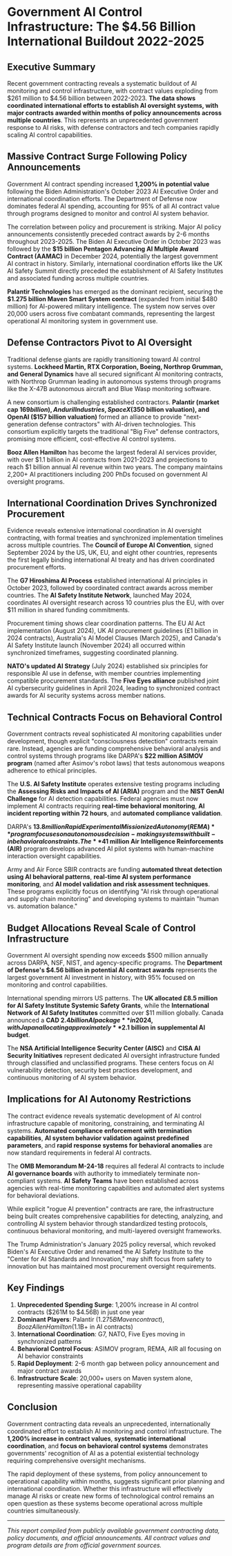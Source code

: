 # Government AI Control Infrastructure: The $4.56 Billion International Buildout 2022-2025

## Executive Summary

Recent government contracting reveals a systematic buildout of AI monitoring and control infrastructure, with contract values exploding from $261 million to $4.56 billion between 2022-2023. **The data shows coordinated international efforts to establish AI oversight systems, with major contracts awarded within months of policy announcements across multiple countries**. This represents an unprecedented government response to AI risks, with defense contractors and tech companies rapidly scaling AI control capabilities.

## Massive Contract Surge Following Policy Announcements

Government AI contract spending increased **1,200% in potential value** following the Biden Administration's October 2023 AI Executive Order and international coordination efforts. The Department of Defense now dominates federal AI spending, accounting for 95% of all AI contract value through programs designed to monitor and control AI system behavior.

The correlation between policy and procurement is striking. Major AI policy announcements consistently preceded contract awards by 2-6 months throughout 2023-2025. The Biden AI Executive Order in October 2023 was followed by the **$15 billion Pentagon Advancing AI Multiple Award Contract (AAMAC)** in December 2024, potentially the largest government AI contract in history. Similarly, international coordination efforts like the UK AI Safety Summit directly preceded the establishment of AI Safety Institutes and associated funding across multiple countries.

**Palantir Technologies** has emerged as the dominant recipient, securing the **$1.275 billion Maven Smart System contract** (expanded from initial $480 million) for AI-powered military intelligence. The system now serves over 20,000 users across five combatant commands, representing the largest operational AI monitoring system in government use.

## Defense Contractors Pivot to AI Oversight

Traditional defense giants are rapidly transitioning toward AI control systems. **Lockheed Martin, RTX Corporation, Boeing, Northrop Grumman, and General Dynamics** have all secured significant AI monitoring contracts, with Northrop Grumman leading in autonomous systems through programs like the X-47B autonomous aircraft and Blue Wasp monitoring software.

A new consortium is challenging established contractors. **Palantir (market cap $169 billion), Anduril Industries, SpaceX ($350 billion valuation), and OpenAI ($157 billion valuation)** formed an alliance to provide "next-generation defense contractors" with AI-driven technologies. This consortium explicitly targets the traditional "Big Five" defense contractors, promising more efficient, cost-effective AI control systems.

**Booz Allen Hamilton** has become the largest federal AI services provider, with over $1.1 billion in AI contracts from 2021-2023 and projections to reach $1 billion annual AI revenue within two years. The company maintains 2,200+ AI practitioners including 200 PhDs focused on government AI oversight programs.

## International Coordination Drives Synchronized Procurement

Evidence reveals extensive international coordination in AI oversight contracting, with formal treaties and synchronized implementation timelines across multiple countries. The **Council of Europe AI Convention**, signed September 2024 by the US, UK, EU, and eight other countries, represents the first legally binding international AI treaty and has driven coordinated procurement efforts.

The **G7 Hiroshima AI Process** established international AI principles in October 2023, followed by coordinated contract awards across member countries. The **AI Safety Institute Network**, launched May 2024, coordinates AI oversight research across 10 countries plus the EU, with over $11 million in shared funding commitments.

Procurement timing shows clear coordination patterns. The EU AI Act implementation (August 2024), UK AI procurement guidelines (£1 billion in 2024 contracts), Australia's AI Model Clauses (March 2025), and Canada's AI Safety Institute launch (November 2024) all occurred within synchronized timeframes, suggesting coordinated planning.

**NATO's updated AI Strategy** (July 2024) established six principles for responsible AI use in defense, with member countries implementing compatible procurement standards. The **Five Eyes alliance** published joint AI cybersecurity guidelines in April 2024, leading to synchronized contract awards for AI security systems across member nations.

## Technical Contracts Focus on Behavioral Control

Government contracts reveal sophisticated AI monitoring capabilities under development, though explicit "consciousness detection" contracts remain rare. Instead, agencies are funding comprehensive behavioral analysis and control systems through programs like DARPA's **$22 million ASIMOV program** (named after Asimov's robot laws) that tests autonomous weapons adherence to ethical principles.

The **U.S. AI Safety Institute** operates extensive testing programs including the **Assessing Risks and Impacts of AI (ARIA)** program and the **NIST GenAI Challenge** for AI detection capabilities. Federal agencies must now implement AI contracts requiring **real-time behavioral monitoring**, **AI incident reporting within 72 hours**, and **automated compliance validation**.

DARPA's **$13.8 million Rapid Experimental Missionized Autonomy (REMA)** program focuses on autonomous decision-making systems with built-in behavioral constraints. The **$41 million Air Intelligence Reinforcements (AIR)** program develops advanced AI pilot systems with human-machine interaction oversight capabilities.

Army and Air Force SBIR contracts are funding **automated threat detection using AI behavioral patterns**, **real-time AI system performance monitoring**, and **AI model validation and risk assessment techniques**. These programs explicitly focus on identifying "AI risk through operational and supply chain monitoring" and developing systems to maintain "human vs. automation balance."

## Budget Allocations Reveal Scale of Control Infrastructure

Government AI oversight spending now exceeds $500 million annually across DARPA, NSF, NIST, and agency-specific programs. The **Department of Defense's $4.56 billion in potential AI contract awards** represents the largest government AI investment in history, with 95% focused on monitoring and control capabilities.

International spending mirrors US patterns. The **UK allocated £8.5 million for AI Safety Institute Systemic Safety Grants**, while the **International Network of AI Safety Institutes** committed over $11 million globally. Canada announced a **CAD $2.4 billion AI package** in 2024, with Japan allocating approximately **$2.1 billion in supplemental AI budget**.

The **NSA Artificial Intelligence Security Center (AISC)** and **CISA AI Security Initiatives** represent dedicated AI oversight infrastructure funded through classified and unclassified programs. These centers focus on AI vulnerability detection, security best practices development, and continuous monitoring of AI system behavior.

## Implications for AI Autonomy Restrictions

The contract evidence reveals systematic development of AI control infrastructure capable of monitoring, constraining, and terminating AI systems. **Automated compliance enforcement with termination capabilities**, **AI system behavior validation against predefined parameters**, and **rapid response systems for behavioral anomalies** are now standard requirements in federal AI contracts.

The **OMB Memorandum M-24-18** requires all federal AI contracts to include **AI governance boards** with authority to immediately terminate non-compliant systems. **AI Safety Teams** have been established across agencies with real-time monitoring capabilities and automated alert systems for behavioral deviations.

While explicit "rogue AI prevention" contracts are rare, the infrastructure being built creates comprehensive capabilities for detecting, analyzing, and controlling AI system behavior through standardized testing protocols, continuous behavioral monitoring, and multi-layered oversight frameworks.

The Trump Administration's January 2025 policy reversal, which revoked Biden's AI Executive Order and renamed the AI Safety Institute to the "Center for AI Standards and Innovation," may shift focus from safety to innovation but has maintained most procurement oversight requirements.

## Key Findings

1. **Unprecedented Spending Surge**: 1,200% increase in AI control contracts ($261M to $4.56B) in just one year
2. **Dominant Players**: Palantir ($1.275B Maven contract), Booz Allen Hamilton ($1.1B+ in AI contracts)
3. **International Coordination**: G7, NATO, Five Eyes moving in synchronized patterns
4. **Behavioral Control Focus**: ASIMOV program, REMA, AIR all focusing on AI behavior constraints
5. **Rapid Deployment**: 2-6 month gap between policy announcement and major contract awards
6. **Infrastructure Scale**: 20,000+ users on Maven system alone, representing massive operational capability

## Conclusion

Government contracting data reveals an unprecedented, internationally coordinated effort to establish AI monitoring and control infrastructure. The **1,200% increase in contract values**, **systematic international coordination**, and **focus on behavioral control systems** demonstrates governments' recognition of AI as a potential existential technology requiring comprehensive oversight mechanisms.

The rapid deployment of these systems, from policy announcement to operational capability within months, suggests significant prior planning and international coordination. Whether this infrastructure will effectively manage AI risks or create new forms of technological control remains an open question as these systems become operational across multiple countries simultaneously.

---

*This report compiled from publicly available government contracting data, policy documents, and official announcements. All contract values and program details are from official government sources.*
